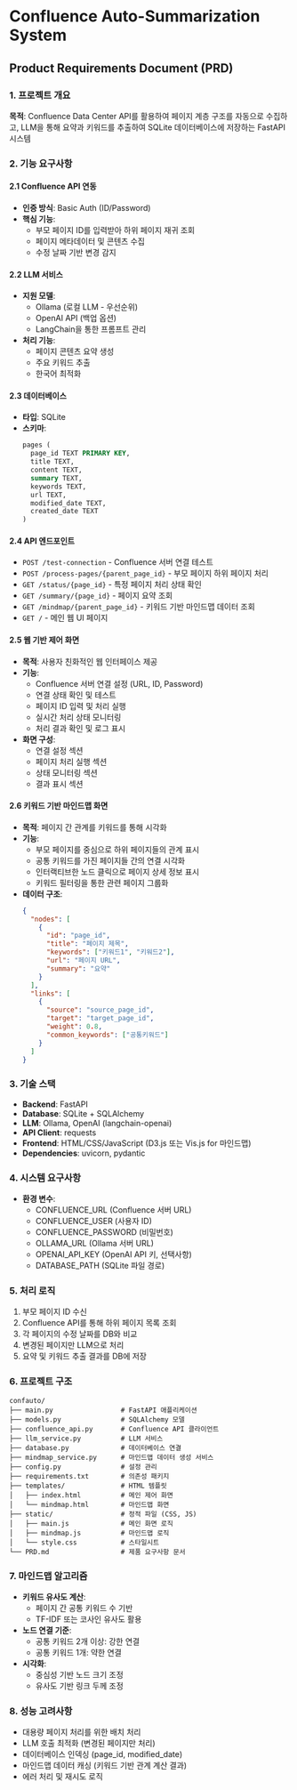 # Confluence Auto-Summarization System
## Product Requirements Document (PRD)

### 1. 프로젝트 개요
**목적**: Confluence Data Center API를 활용하여 페이지 계층 구조를 자동으로 수집하고, LLM을 통해 요약과 키워드를 추출하여 SQLite 데이터베이스에 저장하는 FastAPI 시스템

### 2. 기능 요구사항

#### 2.1 Confluence API 연동
- **인증 방식**: Basic Auth (ID/Password)
- **핵심 기능**:
  - 부모 페이지 ID를 입력받아 하위 페이지 재귀 조회
  - 페이지 메타데이터 및 콘텐츠 수집
  - 수정 날짜 기반 변경 감지

#### 2.2 LLM 서비스
- **지원 모델**:
  - Ollama (로컬 LLM - 우선순위)
  - OpenAI API (백업 옵션)
  - LangChain을 통한 프롬프트 관리
- **처리 기능**:
  - 페이지 콘텐츠 요약 생성
  - 주요 키워드 추출
  - 한국어 최적화

#### 2.3 데이터베이스
- **타입**: SQLite
- **스키마**:
  ```sql
  pages (
    page_id TEXT PRIMARY KEY,
    title TEXT,
    content TEXT,
    summary TEXT,
    keywords TEXT,
    url TEXT,
    modified_date TEXT,
    created_date TEXT
  )
  ```

#### 2.4 API 엔드포인트
- `POST /test-connection` - Confluence 서버 연결 테스트
- `POST /process-pages/{parent_page_id}` - 부모 페이지 하위 페이지 처리
- `GET /status/{page_id}` - 특정 페이지 처리 상태 확인
- `GET /summary/{page_id}` - 페이지 요약 조회
- `GET /mindmap/{parent_page_id}` - 키워드 기반 마인드맵 데이터 조회
- `GET /` - 메인 웹 UI 페이지

#### 2.5 웹 기반 제어 화면
- **목적**: 사용자 친화적인 웹 인터페이스 제공
- **기능**:
  - Confluence 서버 연결 설정 (URL, ID, Password)
  - 연결 상태 확인 및 테스트
  - 페이지 ID 입력 및 처리 실행
  - 실시간 처리 상태 모니터링
  - 처리 결과 확인 및 로그 표시
- **화면 구성**:
  - 연결 설정 섹션
  - 페이지 처리 실행 섹션
  - 상태 모니터링 섹션
  - 결과 표시 섹션

#### 2.6 키워드 기반 마인드맵 화면
- **목적**: 페이지 간 관계를 키워드를 통해 시각화
- **기능**:
  - 부모 페이지를 중심으로 하위 페이지들의 관계 표시
  - 공통 키워드를 가진 페이지들 간의 연결 시각화
  - 인터랙티브한 노드 클릭으로 페이지 상세 정보 표시
  - 키워드 필터링을 통한 관련 페이지 그룹화
- **데이터 구조**:
  ```json
  {
    "nodes": [
      {
        "id": "page_id",
        "title": "페이지 제목",
        "keywords": ["키워드1", "키워드2"],
        "url": "페이지 URL",
        "summary": "요약"
      }
    ],
    "links": [
      {
        "source": "source_page_id",
        "target": "target_page_id",
        "weight": 0.8,
        "common_keywords": ["공통키워드"]
      }
    ]
  }
  ```

### 3. 기술 스택
- **Backend**: FastAPI
- **Database**: SQLite + SQLAlchemy
- **LLM**: Ollama, OpenAI (langchain-openai)
- **API Client**: requests
- **Frontend**: HTML/CSS/JavaScript (D3.js 또는 Vis.js for 마인드맵)
- **Dependencies**: uvicorn, pydantic

### 4. 시스템 요구사항
- **환경 변수**:
  - CONFLUENCE_URL (Confluence 서버 URL)
  - CONFLUENCE_USER (사용자 ID)
  - CONFLUENCE_PASSWORD (비밀번호)
  - OLLAMA_URL (Ollama 서버 URL)
  - OPENAI_API_KEY (OpenAI API 키, 선택사항)
  - DATABASE_PATH (SQLite 파일 경로)

### 5. 처리 로직
1. 부모 페이지 ID 수신
2. Confluence API를 통해 하위 페이지 목록 조회
3. 각 페이지의 수정 날짜를 DB와 비교
4. 변경된 페이지만 LLM으로 처리
5. 요약 및 키워드 추출 결과를 DB에 저장

### 6. 프로젝트 구조
```
confauto/
├── main.py                 # FastAPI 애플리케이션
├── models.py               # SQLAlchemy 모델
├── confluence_api.py       # Confluence API 클라이언트
├── llm_service.py          # LLM 서비스
├── database.py             # 데이터베이스 연결
├── mindmap_service.py      # 마인드맵 데이터 생성 서비스
├── config.py               # 설정 관리
├── requirements.txt        # 의존성 패키지
├── templates/              # HTML 템플릿
│   ├── index.html          # 메인 제어 화면
│   └── mindmap.html        # 마인드맵 화면
├── static/                 # 정적 파일 (CSS, JS)
│   ├── main.js             # 메인 화면 로직
│   ├── mindmap.js          # 마인드맵 로직
│   └── style.css           # 스타일시트
└── PRD.md                  # 제품 요구사항 문서
```

### 7. 마인드맵 알고리즘
- **키워드 유사도 계산**: 
  - 페이지 간 공통 키워드 수 기반
  - TF-IDF 또는 코사인 유사도 활용
- **노드 연결 기준**:
  - 공통 키워드 2개 이상: 강한 연결
  - 공통 키워드 1개: 약한 연결
- **시각화**:
  - 중심성 기반 노드 크기 조정
  - 유사도 기반 링크 두께 조정

### 8. 성능 고려사항
- 대용량 페이지 처리를 위한 배치 처리
- LLM 호출 최적화 (변경된 페이지만 처리)
- 데이터베이스 인덱싱 (page_id, modified_date)
- 마인드맵 데이터 캐싱 (키워드 기반 관계 계산 결과)
- 에러 처리 및 재시도 로직